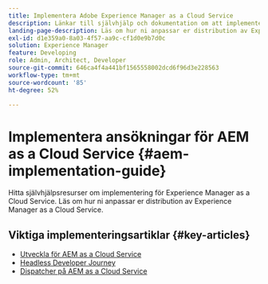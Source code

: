 ```yaml
---
title: Implementera Adobe Experience Manager as a Cloud Service
description: Länkar till självhjälp och dokumentation om att implementera Adobe Experience Manager as a Cloud Service
landing-page-description: Läs om hur ni anpassar er distribution av Experience Manager as a Cloud Service.
exl-id: d1e359a0-8a03-4f57-aa9c-cf1d0e9b7d0c
solution: Experience Manager
feature: Developing
role: Admin, Architect, Developer
source-git-commit: 646ca4f4a441bf1565558002dcd6f96d3e228563
workflow-type: tm+mt
source-wordcount: '85'
ht-degree: 52%

---
```



# Implementera ansökningar för AEM as a Cloud Service {#aem-implementation-guide}

Hitta självhjälpsresurser om implementering för Experience Manager as a Cloud Service. Läs om hur ni anpassar er distribution av Experience Manager as a Cloud Service.

## Viktiga implementeringsartiklar {#key-articles}

* [Utveckla för AEM as a Cloud Service](developing/introduction/development-guidelines.md)
* [Headless Developer Journey](/help/journey-headless/developer/overview.md)
* [Dispatcher på AEM as a Cloud Service](dispatcher/overview.md)
